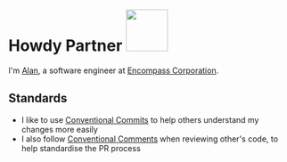 # Howdy Partner <img src="https://media.giphy.com/media/H68qSZkEG9qw39YvRD/giphy.gif" width="75px">

I'm [Alan](https://www.linkedin.com/in/alan-mckenna-scot/), a software engineer at [Encompass Corporation](https://www.linkedin.com/company/encompass-corporation/).

## Standards
- I like to use [Conventional Commits](https://www.conventionalcommits.org/en/v1.0.0/) to help others understand my changes more easily
- I also follow [Conventional Comments](https://conventionalcomments.org/) when reviewing other's code, to help standardise the PR process
